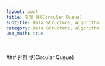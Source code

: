 ```yaml
---
layout: post
title: 환형 큐(Circular Queue)
subtitle: Data Structure, Algorithm
category: Data Structure, Algorithm
use_math: true
---
```


<br>
### 환형 큐(Circular Queue)
